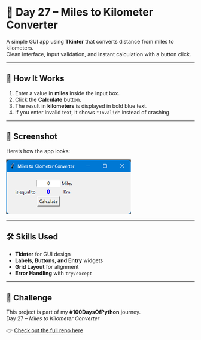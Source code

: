 # 🔢 Day 27 – Miles to Kilometer Converter

A simple GUI app using **Tkinter** that converts distance from miles to kilometers.  
Clean interface, input validation, and instant calculation with a button click.  

---

## 🚀 How It Works
1. Enter a value in **miles** inside the input box.
2. Click the **Calculate** button.
3. The result in **kilometers** is displayed in bold blue text.
4. If you enter invalid text, it shows `"Invalid"` instead of crashing.

---

## 📸 Screenshot
Here’s how the app looks:

![App Screenshot](screenshot_GUI.png)

---

## 🛠 Skills Used
- **Tkinter** for GUI design
- **Labels, Buttons, and Entry** widgets
- **Grid Layout** for alignment
- **Error Handling** with `try/except`

---

## 📅 Challenge
This project is part of my **#100DaysOfPython** journey.  
Day 27 – *Miles to Kilometer Converter*  

👉 [Check out the full repo here](https://github.com/chiragdhawan07/100-days-of-python)
